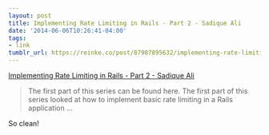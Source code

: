 ```yaml
---
layout: post
title: Implementing Rate Limiting in Rails - Part 2 - Sadique Ali
date: '2014-06-06T10:26:41-04:00'
tags:
- link
tumblr_url: https://reinke.co/post/87987895632/implementing-rate-limiting-in-rails-part-2
---
```

[Implementing Rate Limiting in Rails - Part 2 - Sadique Ali](http://sdqali.in/blog/2013/10/13/implementing-rate-limiting-in-rails-part-2/)  

> The first part of this series can be found here. The first part of this series looked at how to implement basic rate limiting in a Rails application …

So clean!

